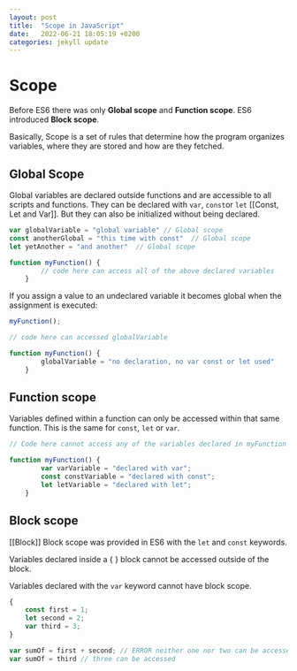 ```yaml
---
layout: post
title:  "Scope in JavaScript"
date:   2022-06-21 18:05:19 +0200
categories: jekyll update
---
```


# Scope

Before ES6 there was only **Global scope** and **Function scope**. ES6 introduced **Block scope**.

Basically, Scope is a set of rules that determine how the program organizes variables, where they are stored and how are they fetched.

## Global Scope

Global variables are declared outside functions and are accessible to all scripts and functions.
They can be declared with `var`, `const`or `let`
[[Const, Let and Var]]. But they can also be initialized without being declared.

```JavaScript
var globalVariable = "global variable" // Global scope
const anotherGlobal = "this time with const"  // Global scope
let yetAnother = "and another"  // Global scope

function myFunction() {
        // code here can access all of the above declared variables
    }

```

If you assign a value to an undeclared variable it becomes global when the assignment is executed:

```JavaScript
myFunction();

// code here can accessed globalVariable

function myFunction() {
        globalVariable = "no declaration, no var const or let used"
    }

```

## Function scope

Variables defined within a function can only be accessed within that same function. This is the same for `const`, `let` or `var`.

```JavaScript
// Code here cannot access any of the variables declared in myFunction

function myFunction() {
        var varVariable = "declared with var";
        const constVariable = "declared with const";
        let letVariable = "declared with let";
    }

```

## Block scope

[[Block]]
Block scope was provided in ES6 with the `let` and `const` keywords.

Variables declared inside a { } block cannot be accessed outside of the block.

Variables declared with the `var` keyword cannot have block scope.

```JavaScript
{
    const first = 1;
    let second = 2;
    var third = 3;
}

var sumOf = first + second; // ERROR neither one nor two can be accessed outside the block 
var sumOf = third // three can be accessed

```
